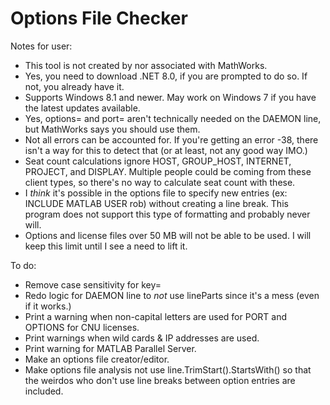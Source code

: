 # Options File Checker
Notes for user:
- This tool is not created by nor associated with MathWorks.
- Yes, you need to download .NET 8.0, if you are prompted to do so. If not, you already have it.
- Supports Windows 8.1 and newer. May work on Windows 7 if you have the latest updates available.
- Yes, options= and port= aren't technically needed on the DAEMON line, but MathWorks says you should use them.
- Not all errors can be accounted for. If you're getting an error -38, there isn't a way for this to detect that (or at least, not any good way IMO.)
- Seat count calculations ignore HOST, GROUP_HOST, INTERNET, PROJECT, and DISPLAY. Multiple people could be coming from these client types, so there's no way to calculate seat count with these.
- I _think_ it's possible in the options file to specify new entries (ex: INCLUDE MATLAB USER rob) without creating a line break. This program does not support this type of formatting and probably never will.
- Options and license files over 50 MB will not be able to be used. I will keep this limit until I see a need to lift it.

To do:
- Remove case sensitivity for key=
- Redo logic for DAEMON line to _not_ use lineParts since it's a mess (even if it works.)
- Print a warning when non-capital letters are used for PORT and OPTIONS for CNU licenses.
- Print warnings when wild cards & IP addresses are used.
- Print warning for MATLAB Parallel Server.
- Make an options file creator/editor.
- Make options file analysis not use line.TrimStart().StartsWith() so that the weirdos who don't use line breaks between option entries are included.
